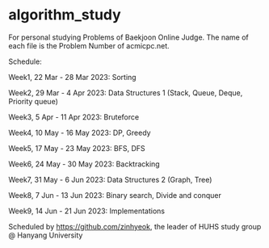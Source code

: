 # algorithm_study
For personal studying Problems of Baekjoon Online Judge. 
The name of each file is the Problem Number of acmicpc.net.

Schedule:

  Week1, 22 Mar - 28 Mar 2023: Sorting

  Week2, 29 Mar - 4 Apr 2023: Data Structures 1 (Stack, Queue, Deque, Priority queue)

  Week3, 5 Apr - 11 Apr 2023: Bruteforce

  Week4, 10 May - 16 May 2023: DP, Greedy

  Week5, 17 May - 23 May 2023: BFS, DFS

  Week6, 24 May - 30 May 2023: Backtracking

  Week7, 31 May - 6 Jun 2023: Data Structures 2 (Graph, Tree)

  Week8, 7 Jun - 13 Jun 2023: Binary search, Divide and conquer

  Week9, 14 Jun - 21 Jun 2023: Implementations



Scheduled by https://github.com/zinhyeok, the leader of HUHS study group @ Hanyang University
